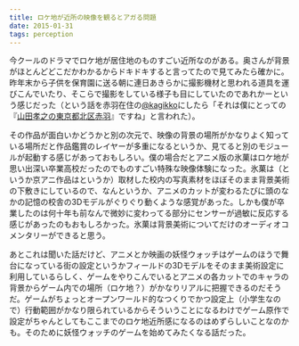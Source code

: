 ```yaml
---
title: ロケ地が近所の映像を観るとアガる問題
date: 2015-01-31
tags: perception
---
```


今クールのドラマでロケ地が居住地のものすごい近所なのがある。奥さんが背景がほとんどどこだかわかるからドキドキすると言ってたので見てみたら確かに。昨年末から子供を保育園に送る朝に連日あきらかに撮影機材と思われる道具を運びこんでいたり、そこらで撮影をしている様子も目にしていたのであれかーという感じだった（という話を赤羽在住の[@kagikko](https://twitter.com/kagikko)にしたら「それは僕にとっての『[山田孝之の東京都北区赤羽](http://www.tv-tokyo.co.jp/akabane/)』ですね」と言われた）。

その作品が面白いかどうかと別の次元で、映像の背景の場所がかなりよく知っている場所だと作品鑑賞のレイヤーが多重になるというか、見てると別のモジュールが起動する感じがあっておもしろい。僕の場合だとアニメ版の氷菓はロケ地が思い出深い卒業高校だったのでものすごい特殊な映像体験になった。氷菓は（というか京アニ作品はというか）取材した校内の写真素材をほぼそのまま背景美術の下敷きにしているので、なんというか、アニメのカットが変わるたびに頭のなかの記憶の校舎の3Dモデルがぐりぐり動くような感覚があった。しかも僕が卒業したのは何十年も前なんで微妙に変わってる部分にセンサーが過敏に反応する感じがあったのもおもしろかった。氷菓は背景美術についてだけのオーディオコメンタリーができると思う。

あとこれは聞いた話だけど、アニメとか映画の妖怪ウォッチはゲームのほうで舞台になっている街の設定というかフィールドの3Dモデルをそのまま美術設定に利用しているらしく、ゲームをやりこんでいるとアニメの各カットでのキャラの背景からゲーム内での場所（ロケ地？）がかなりリアルに把握できるのだそうだ。ゲームがちょっとオープンワールド的なつくりでかつ設定上（小学生なので）行動範囲がかなり限られているからそういうことになるわけでゲーム原作で設定がちゃんとしてもここまでのロケ地近所感になるのはめずらしいことなのかも。そのために妖怪ウォッチのゲームを始めてみたくなる話だった。